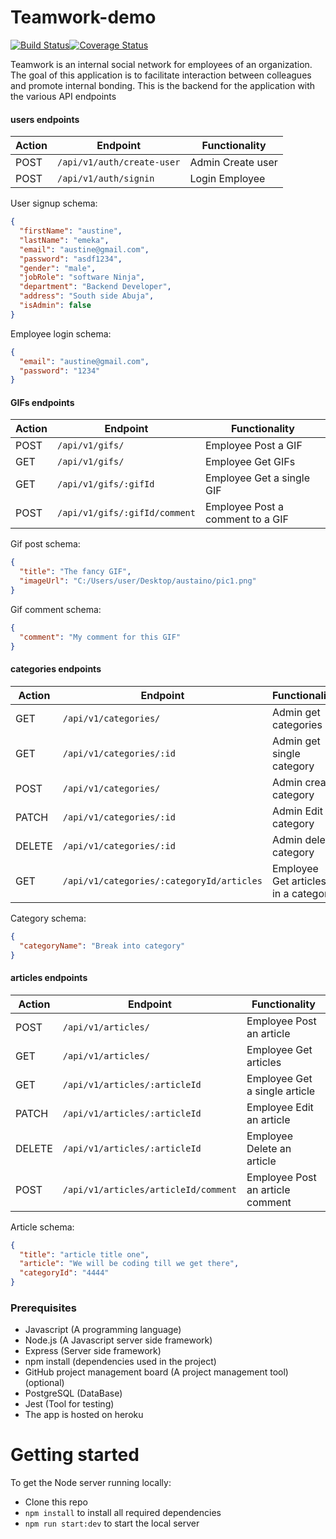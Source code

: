 # Teamwork-demo

[![Build Status](https://travis-ci.org/austainodedon/teamwork-demo.svg?branch=develop)](https://travis-ci.org/austainodedon/teamwork-demo)[![Coverage Status](https://coveralls.io/repos/github/austainodedon/Teamwork-demo/badge.svg?branch=develop)](https://coveralls.io/github/austainodedon/Teamwork-demo?branch=develop)

Teamwork is an internal social network for employees of an organization. The goal of this application is to facilitate interaction between colleagues and promote internal bonding. This is the backend for the application with the various API endpoints

#### users endpoints

| Action | Endpoint                   | Functionality     |
| ------ | -------------------------- | ----------------- |
| POST   | `/api/v1/auth/create-user` | Admin Create user |
| POST   | `/api/v1/auth/signin`      | Login Employee    |

User signup schema:

```json
{
  "firstName": "austine",
  "lastName": "emeka",
  "email": "austine@gmail.com",
  "password": "asdf1234",
  "gender": "male",
  "jobRole": "software Ninja",
  "department": "Backend Developer",
  "address": "South side Abuja",
  "isAdmin": false
}
```

Employee login schema:

```json
{
  "email": "austine@gmail.com",
  "password": "1234"
}
```

#### GIFs endpoints

| Action | Endpoint                      | Functionality                    |
| ------ | ----------------------------- | -------------------------------- |
| POST   | `/api/v1/gifs/`               | Employee Post a GIF              |
| GET    | `/api/v1/gifs/`               | Employee Get GIFs                |
| GET    | `/api/v1/gifs/:gifId`         | Employee Get a single GIF        |
| POST   | `/api/v1/gifs/:gifId/comment` | Employee Post a comment to a GIF |

Gif post schema:

```json
{
  "title": "The fancy GIF",
  "imageUrl": "C:/Users/user/Desktop/austaino/pic1.png"
}
```

Gif comment schema:

```json
{
  "comment": "My comment for this GIF"
}
```

#### categories endpoints

| Action | Endpoint                                  | Functionality                       |
| ------ | ----------------------------------------- | ----------------------------------- |
| GET    | `/api/v1/categories/`                     | Admin get categories                |
| GET    | `/api/v1/categories/:id`                  | Admin get single category           |
| POST   | `/api/v1/categories/`                     | Admin create category               |
| PATCH  | `/api/v1/categories/:id`                  | Admin Edit category                 |
| DELETE | `/api/v1/categories/:id`                  | Admin delete category               |
| GET    | `/api/v1/categories/:categoryId/articles` | Employee Get articles in a category |

Category schema:

```json
{
  "categoryName": "Break into category"
}
```

#### articles endpoints

| Action | Endpoint                             | Functionality                    |
| ------ | ------------------------------------ | -------------------------------- |
| POST   | `/api/v1/articles/`                  | Employee Post an article         |
| GET    | `/api/v1/articles/`                  | Employee Get articles            |
| GET    | `/api/v1/articles/:articleId`        | Employee Get a single article    |
| PATCH  | `/api/v1/articles/:articleId`        | Employee Edit an article         |
| DELETE | `/api/v1/articles/:articleId`        | Employee Delete an article       |
| POST   | `/api/v1/articles/articleId/comment` | Employee Post an article comment |

Article schema:

```json
{
  "title": "article title one",
  "article": "We will be coding till we get there",
  "categoryId": "4444"
}
```

### Prerequisites

- Javascript (A programming language)
- Node.js (A Javascript server side framework)
- Express (Server side framework)
- npm install (dependencies used in the project)
- GitHub project management board (A project management tool) (optional)
- ​PostgreSQL (DataBase)
- Jest (Tool for testing)
- The app is hosted on heroku

# Getting started

To get the Node server running locally:

- Clone this repo
- `npm install` to install all required dependencies
- `npm run start:dev` to start the local server
